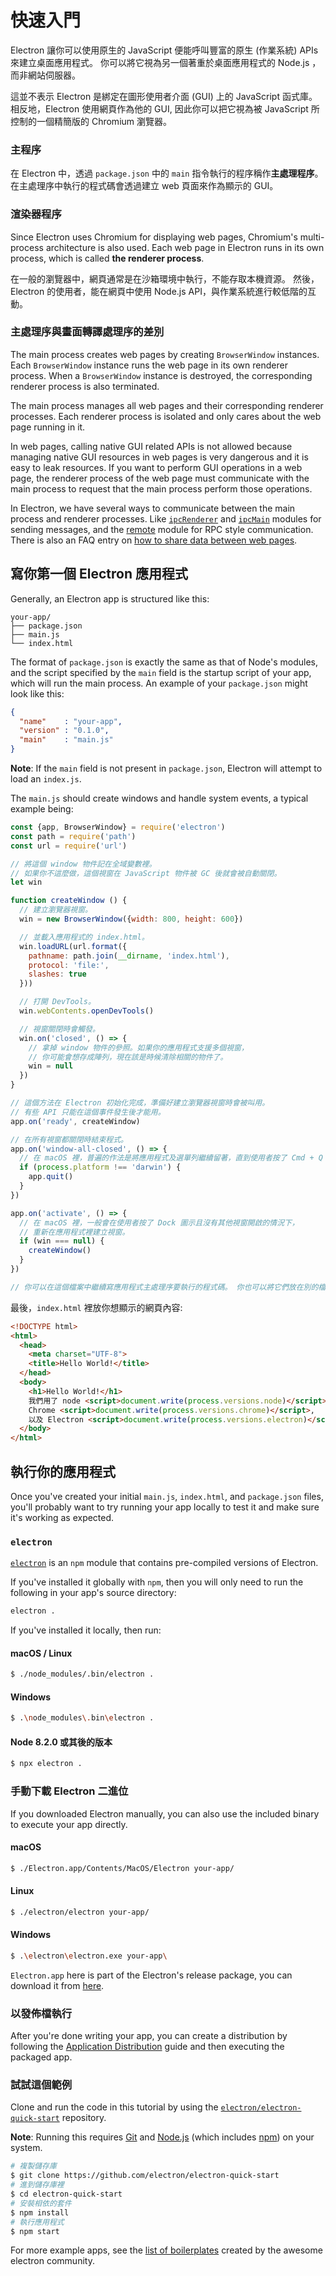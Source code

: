 # 快速入門

Electron 讓你可以使用原生的 JavaScript 便能呼叫豐富的原生 (作業系統) APIs 來建立桌面應用程式。 你可以將它視為另一個著重於桌面應用程式的 Node.js ，而非網站伺服器。

這並不表示 Electron 是綁定在圖形使用者介面 (GUI) 上的 JavaScript 函式庫。 相反地，Electron 使用網頁作為他的 GUI, 因此你可以把它視為被 JavaScript 所控制的一個精簡版的 Chromium 瀏覽器。

### 主程序

在 Electron 中，透過 `package.json` 中的 `main` 指令執行的程序稱作**主處理程序**。 在主處理序中執行的程式碼會透過建立 web 頁面來作為顯示的 GUI。

### 渲染器程序

Since Electron uses Chromium for displaying web pages, Chromium's multi-process architecture is also used. Each web page in Electron runs in its own process, which is called **the renderer process**.

在一般的瀏覽器中，網頁通常是在沙箱環境中執行，不能存取本機資源。 然後，Electron 的使用者，能在網頁中使用 Node.js API，與作業系統進行較低階的互動。

### 主處理序與畫面轉譯處理序的差別

The main process creates web pages by creating `BrowserWindow` instances. Each `BrowserWindow` instance runs the web page in its own renderer process. When a `BrowserWindow` instance is destroyed, the corresponding renderer process is also terminated.

The main process manages all web pages and their corresponding renderer processes. Each renderer process is isolated and only cares about the web page running in it.

In web pages, calling native GUI related APIs is not allowed because managing native GUI resources in web pages is very dangerous and it is easy to leak resources. If you want to perform GUI operations in a web page, the renderer process of the web page must communicate with the main process to request that the main process perform those operations.

In Electron, we have several ways to communicate between the main process and renderer processes. Like [`ipcRenderer`](../api/ipc-renderer.md) and [`ipcMain`](../api/ipc-main.md) modules for sending messages, and the [remote](../api/remote.md) module for RPC style communication. There is also an FAQ entry on [how to share data between web pages](../faq.md#how-to-share-data-between-web-pages).

## 寫你第一個 Electron 應用程式

Generally, an Electron app is structured like this:

```text
your-app/
├── package.json
├── main.js
└── index.html
```

The format of `package.json` is exactly the same as that of Node's modules, and the script specified by the `main` field is the startup script of your app, which will run the main process. An example of your `package.json` might look like this:

```json
{
  "name"    : "your-app",
  "version" : "0.1.0",
  "main"    : "main.js"
}
```

**Note**: If the `main` field is not present in `package.json`, Electron will attempt to load an `index.js`.

The `main.js` should create windows and handle system events, a typical example being:

```javascript
const {app, BrowserWindow} = require('electron')
const path = require('path')
const url = require('url')

// 將這個 window 物件記在全域變數裡。
// 如果你不這麼做，這個視窗在 JavaScript 物件被 GC 後就會被自動關閉。
let win

function createWindow () {
  // 建立瀏覽器視窗。
  win = new BrowserWindow({width: 800, height: 600})

  // 並載入應用程式的 index.html。
  win.loadURL(url.format({
    pathname: path.join(__dirname, 'index.html'),
    protocol: 'file:',
    slashes: true
  }))

  // 打開 DevTools。
  win.webContents.openDevTools()

  // 視窗關閉時會觸發。
  win.on('closed', () => {
    // 拿掉 window 物件的參照。如果你的應用程式支援多個視窗，
    // 你可能會想存成陣列，現在該是時候清除相關的物件了。
    win = null
  })
}

// 這個方法在 Electron 初始化完成，準備好建立瀏覽器視窗時會被叫用。
// 有些 API 只能在這個事件發生後才能用。
app.on('ready', createWindow)

// 在所有視窗都關閉時結束程式。
app.on('window-all-closed', () => {
  // 在 macOS 裡，普遍的作法是將應用程式及選單列繼續留著，直到使用者按了 Cmd + Q
  if (process.platform !== 'darwin') {
    app.quit()
  }
})

app.on('activate', () => {
  // 在 macOS 裡，一般會在使用者按了 Dock 圖示且沒有其他視窗開啟的情況下，
  // 重新在應用程式裡建立視窗。
  if (win === null) {
    createWindow()
  }
})

// 你可以在這個檔案中繼續寫應用程式主處理序要執行的程式碼。 你也可以將它們放在別的檔案裡，再由這裡 require 進來。
```

最後，`index.html` 裡放你想顯示的網頁內容:

```html
<!DOCTYPE html>
<html>
  <head>
    <meta charset="UTF-8">
    <title>Hello World!</title>
  </head>
  <body>
    <h1>Hello World!</h1>
    我們用了 node <script>document.write(process.versions.node)</script>,
    Chrome <script>document.write(process.versions.chrome)</script>,
    以及 Electron <script>document.write(process.versions.electron)</script>.
  </body>
</html>
```

## 執行你的應用程式

Once you've created your initial `main.js`, `index.html`, and `package.json` files, you'll probably want to try running your app locally to test it and make sure it's working as expected.

### `electron`

[`electron`](https://github.com/electron-userland/electron-prebuilt) is an `npm` module that contains pre-compiled versions of Electron.

If you've installed it globally with `npm`, then you will only need to run the following in your app's source directory:

```sh
electron .
```

If you've installed it locally, then run:

#### macOS / Linux

```sh
$ ./node_modules/.bin/electron .
```

#### Windows

```sh
$ .\node_modules\.bin\electron .
```

#### Node 8.2.0 或其後的版本

```sh
$ npx electron .
```

### 手動下載 Electron 二進位

If you downloaded Electron manually, you can also use the included binary to execute your app directly.

#### macOS

```sh
$ ./Electron.app/Contents/MacOS/Electron your-app/
```

#### Linux

```sh
$ ./electron/electron your-app/
```

#### Windows

```sh
$ .\electron\electron.exe your-app\
```

`Electron.app` here is part of the Electron's release package, you can download it from [here](https://github.com/electron/electron/releases).

### 以發佈檔執行

After you're done writing your app, you can create a distribution by following the [Application Distribution](./application-distribution.md) guide and then executing the packaged app.

### 試試這個範例

Clone and run the code in this tutorial by using the [`electron/electron-quick-start`](https://github.com/electron/electron-quick-start) repository.

**Note**: Running this requires [Git](https://git-scm.com) and [Node.js](https://nodejs.org/en/download/) (which includes [npm](https://npmjs.org)) on your system.

```sh
# 複製儲存庫
$ git clone https://github.com/electron/electron-quick-start
# 進到儲存庫裡
$ cd electron-quick-start
# 安裝相依的套件
$ npm install
# 執行應用程式
$ npm start
```

For more example apps, see the [list of boilerplates](https://electronjs.org/community#boilerplates) created by the awesome electron community.